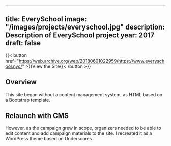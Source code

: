 ---
title: EverySchool
image: "/images/projects/everyschool.jpg"
description: Description of EverySchool project
year: 2017
draft: false
----
{{< button href="https://web.archive.org/web/20180601022959/https://www.everyschool.nyc/" >}}View the Site{{< /button >}}

## Overview

This site began without a content management system, as HTML based on a Bootstrap template.

## Relaunch with CMS

However, as the campaign grew in scope, organizers needed to be able to edit content and add campaign materials to the site. I recreated it as a WordPress theme based on Underscores.
